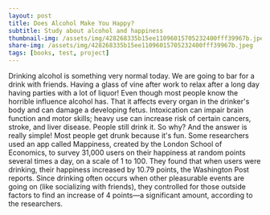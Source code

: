```yaml
---
layout: post
title: Does Alcohol Make You Happy?
subtitle: Study about alcohol and happiness
thumbnail-img: /assets/img/428268335b15ee11096015705232400fff39967b.jpeg
share-img: /assets/img/428268335b15ee11096015705232400fff39967b.jpeg
tags: [books, test, project]
---
```


Drinking alcohol is something very normal today.  We are going to bar for a drink with friends. Having a glass of vine after work to relax after a long day having parties with a lot of liquor! 
Even though most people know the horrible influence alcohol has.  That it affects every organ in the drinker's body and can damage a developing fetus. Intoxication can impair brain function and motor skills; heavy use can increase risk of certain cancers, stroke, and liver disease.
People still drink it. So why?
And the answer is really simple! Most people get drunk because it's fun.
Some researchers used an app called Mappiness, created by the London School of Economics, to survey 31,000 users on their happiness at random points several times a day, on a scale of 1 to 100. They found that when users were drinking, their happiness increased by 10.79 points, the Washington Post reports. Since drinking often occurs when other pleasurable events are going on (like socializing with friends), they controlled for those outside factors to find an increase of 4 points—a significant amount, according to the researchers.

